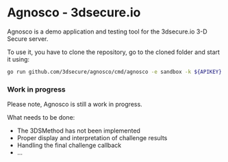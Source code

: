 # Agnosco - 3dsecure.io

Agnosco is a demo application and testing tool for the 3dsecure.io 3-D Secure server.

To use it, you have to clone the repository, go to the cloned folder and start it using:

```bash
go run github.com/3dsecure/agnosco/cmd/agnosco -e sandbox -k ${APIKEY}
```

### Work in progress ###

Please note, Agnosco is still a work in progress.

What needs to be done:

- The 3DSMethod has not been implemented
- Proper display and interpretation of challenge results
- Handling the final challenge callback
- ...
